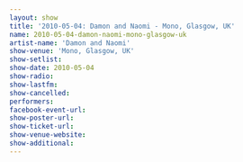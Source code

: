 ```yaml
---
layout: show
title: '2010-05-04: Damon and Naomi - Mono, Glasgow, UK'
name: 2010-05-04-damon-naomi-mono-glasgow-uk
artist-name: 'Damon and Naomi'
show-venue: 'Mono, Glasgow, UK'
show-setlist: 
show-date: 2010-05-04
show-radio: 
show-lastfm: 
show-cancelled: 
performers: 
facebook-event-url: 
show-poster-url: 
show-ticket-url: 
show-venue-website: 
show-additional: 
---
```


